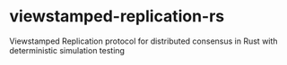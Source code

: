 # viewstamped-replication-rs
Viewstamped Replication protocol for distributed consensus in Rust with deterministic simulation testing
